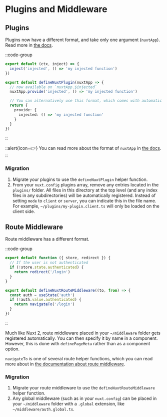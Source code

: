 # Plugins and Middleware

## Plugins

Plugins now have a different format, and take only one argument (`nuxtApp`). Read more in [the docs](/docs/guide/directory-structure/plugins).

::code-group

```js [Nuxt 2]
export default (ctx, inject) => {
  inject('injected', () => 'my injected function')
})
```

```ts [Nuxt 3]
export default defineNuxtPlugin(nuxtApp => {
  // now available on `nuxtApp.$injected`
  nuxtApp.provide('injected', () => 'my injected function')

  // You can alternatively use this format, which comes with automatic type support
  return {
    provide: {
      injected: () => 'my injected function'
    }
  }
})
```

::

::alert{icon=👉}
You can read more about the format of `nuxtApp` in [the docs](/docs/api/composables/use-nuxt-app).
::

### Migration

1. Migrate your plugins to use the `defineNuxtPlugin` helper function.
1. From your `nuxt.config` plugins array, remove any entries located in the `plugins/` folder. All files in this directory at the top level (and any index files in any subdirectories) will be automatically registered. Instead of setting `mode` to `client` or `server`, you can indicate this in the file name. For example, `~/plugins/my-plugin.client.ts` will only be loaded on the client side.

## Route Middleware

Route middleware has a different format.

::code-group

```js [Nuxt 2]
export default function ({ store, redirect }) {
  // If the user is not authenticated
  if (!store.state.authenticated) {
    return redirect('/login')
  }
}
```

```ts [Nuxt 3]
export default defineNuxtRouteMiddleware((to, from) => {
  const auth = useState('auth')
  if (!auth.value.authenticated) {
    return navigateTo('/login')
  }
})
```

::

Much like Nuxt 2, route middleware placed in your `~/middleware` folder gets registered automatically. You can then specify it by name in a component. However, this is done with `definePageMeta` rather than as a component option.

`navigateTo` is one of several route helper functions, which you can read more about in [the documentation about route middleware](/docs/guide/directory-structure/middleware).

### Migration

1. Migrate your route middleware to use the `defineNuxtRouteMiddleware` helper function.
1. Any global middleware (such as in your `nuxt.config`) can be placed in your `~/middleware` folder with a `.global` extension, like `~/middleware/auth.global.ts`.

